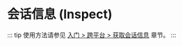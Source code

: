 # 会话信息 (Inspect)

::: tip
使用方法请参见 [入门 > 跨平台 > 获取会话信息](../../manual/usage/platform.md#获取会话信息) 章节。
:::
